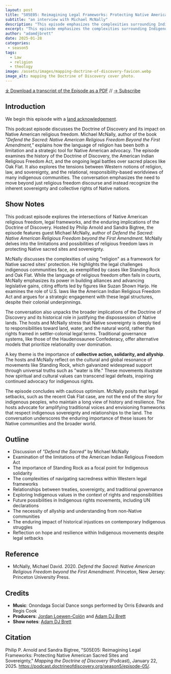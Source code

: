 ```yaml
---
layout: post
title: "S05E05: Reimagining Legal Frameworks: Protecting Native American Sacred Sites and Sovereignty" 
subtitle: "an interview with Michael McNally"
description: "This episode emphasizes the complexities surrounding Indigenous rights, law, and spirituality, centering on Michael McNally's insights from his book Defend the Sacred. It discusses the limitations of current legal frameworks in protecting Native American religious freedoms and the significance of movements like Standing Rock in the ongoing struggle for recognition and respect for sacred relationships."
excerpt: "This episode emphasizes the complexities surrounding Indigenous rights, law, and spirituality, centering on Michael McNally's insights from his book Defend the Sacred. It discusses the limitations of current legal frameworks in protecting Native American religious freedoms and the significance of movements like Standing Rock in the ongoing struggle for recognition and respect for sacred relationships."
author: "adamdjbrett"
date: 2025-01-28
categories: 
 - season5
tags: 
  - Law
  - religion
  - theology
image: /assets/images/mapping-doctrine-of-discovery-favicon.webp
image_alt: mapping the Doctrine of Discovery cover photo.
---
```

<div id="buzzsprout-player-16442863"></div><script src="https://www.buzzsprout.com/1926214/episodes/16442863-s05e05-reimagining-legal-frameworks-protecting-native-american-sacred-sites-and-sovereignty.js?container_id=buzzsprout-player-16442863&player=small" type="text/javascript" charset="utf-8"></script>

[⤓ Download a transcript of the Episode as a PDF](/assets/pdfs/s05e05-reimagining-legal-frameworks-mcnally.pdf) // [→ Subscribe](/subscribe/)


## Introduction

We begin this episode with a [land acknowledgement](https://podcast.doctrineofdiscovery.org/land/).

This podcast episode discusses the Doctrine of Discovery and its impact on Native American religious freedom. Michael McNally, author of the book *"Defend the Sacred: Native American Religious Freedom Beyond the First Amendment,"* explains how the language of religion has been both a limitation and a strategic tool for Native American advocacy. The episode examines the history of the Doctrine of Discovery, the American Indian Religious Freedom Act, and the ongoing legal battles over sacred places like Oak Flat. It also explores the tensions between Western notions of religion, law, and sovereignty, and the relational, responsibility-based worldviews of many indigenous communities. The conversation emphasizes the need to move beyond just religious freedom discourse and instead recognize the inherent sovereignty and collective rights of Native nations.

## Show Notes
This podcast episode explores the intersections of Native American religious freedom, legal frameworks, and the enduring implications of the Doctrine of Discovery. Hosted by Philip Arnold and Sandra Bigtree, the episode features guest Michael McNally, author of *Defend the Sacred: Native American Religious Freedom beyond the First Amendment.* McNally delves into the limitations and possibilities of religious freedom laws in protecting Native sacred sites and sovereignty.

McNally discusses the complexities of using "religion" as a framework for Native sacred sites' protection. He highlights the legal challenges indigenous communities face, as exemplified by cases like Standing Rock and Oak Flat. While the language of religious freedom often fails in courts, McNally emphasizes its power in building alliances and advancing legislative gains, citing efforts led by figures like Suzan Shown Harjo. He examines the role of U.S. laws like the American Indian Religious Freedom Act and argues for a strategic engagement with these legal structures, despite their colonial underpinnings.

The conversation also unpacks the broader implications of the Doctrine of Discovery and its historical role in justifying the dispossession of Native lands. The hosts and McNally stress that Native sovereignty is deeply tied to responsibilities toward land, water, and the natural world, rather than rights framed in settler-colonial legal terms. Traditional governance systems, like those of the Haudenosaunee Confederacy, offer alternative models that prioritize relationality over domination.

A key theme is the importance of **collective action, solidarity, and allyship**. The hosts and McNally reflect on the cultural and global resonance of movements like Standing Rock, which galvanized widespread support through universal truths such as "water is life." These movements illustrate how spiritual and cultural values can transcend legal defeats, inspiring continued advocacy for indigenous rights.

The episode concludes with cautious optimism. McNally posits that legal setbacks, such as the recent Oak Flat case, are not the end of the story for indigenous peoples, who maintain a long view of history and resilience. The hosts advocate for amplifying traditional voices and envisioning frameworks that respect indigenous sovereignty and relationships to the land. The conversation underscores the enduring importance of these issues for Native communities and the broader world.

## Outline

* Discussion of *"Defend the Sacred"* by Michael McNally
* Examination of the limitations of the American Indian Religious Freedom Act
* The importance of Standing Rock as a focal point for Indigenous solidarity
* The complexities of navigating sacredness within Western legal frameworks
* Relationships between treaties, sovereignty, and traditional governance
* Exploring Indigenous values in the context of rights and responsibilities
* Future possibilities in Indigenous rights movements, including UN declarations
* The necessity of allyship and understanding from non-Native communities
* The enduring impact of historical injustices on contemporary Indigenous struggles
* Reflection on hope and resilience within Indigenous movements despite legal setbacks

## Reference
* McNally, Michael David. 2020. *Defend the Sacred: Native American Religious Freedom beyond the First Amendment*. Princeton, New Jersey: Princeton University Press.

## Credits

- **Music**: Onondaga Social Dance songs performed by Orris Edwards and Regis Cook
- **Producers**: [Jordan Loewen-Colón](https://www.jordanbradyloewen.com/) and [Adam DJ Brett](https://adamdjbrett.com)
- **Show notes**: [Adam DJ Brett](https://adamdjbrett.com)

## Citation

Philip P. Arnold and Sandra Bigtree, "S05E05: Reimagining Legal Frameworks: Protecting Native American Sacred Sites and Sovereignty," _Mapping the Doctrine of Discovery_ (Podcast), January 22, 2025. <https://podcast.doctrineofdiscovery.org/season5/episode-05/>.
